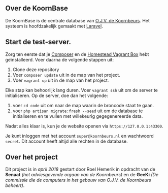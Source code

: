 ## Over de KoornBase

De KoornBase is de centrale database van [O.J.V. de Koornbeurs](http://www.koornbeurs.nl/). Het systeem is hoofdzakelijk gemaakt met [Laravel](https://laravel.com/).


## Start de test-server.

Zorg ten eerste dat je [Composer](https://getcomposer.org) en de [Homestead Vagrant Box](https://laravel.com/docs/5.6/homestead#installation-and-setup) hebt geïnstalleerd. Voer daarna de volgende stappen uit:

1. Clone deze repository
2. Voer `composer update` uit in de map van het project.
3. Voer `vagrant up` uit in de map van het project.

Elke stap kan behoorlijk lang duren. Voer `vagrant ssh` uit om de server te initialiseren. Op de server, doe dan het volgende:

1. voer `cd code` uit om naar de map waarin de broncode staat te gaan.
2. voer `php artisan migrate:fresh --seed` uit om de database te initialiseren en te vullen met willekeurig gegegenereerde data.

Nadat alles klaar is, kun je de website openen via `https://127.0.0.1:43300`. 

Je kunt inloggen met het account `super@koornbeurs.nl` en wachtwoord `secret`. Dit account heeft altijd alle rechten in de database.

## Over het project

Dit project is in *april 2018* gestart door Roel Hemerik in opdracht van de **Senaat** *(het adviesgevende orgaan van de Koornbeurs)* en de **GeeKi** *(De commissie die de computers in het gebouw van O.J.V. de Koornbeurs beheert)*.